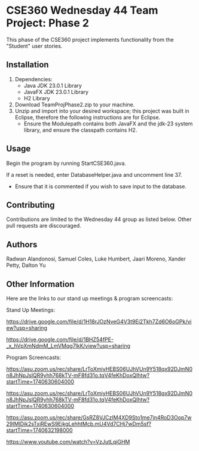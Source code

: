 # CSE360 Wednesday 44 Team Project: Phase 2

This phase of the CSE360 project implements functionality from the "Student" user stories.

## Installation
1. Dependencies:
   - Java JDK 23.0.1 Library
   - JavaFX JDK 23.0.1 Library
   - H2 Library
2. Download TeamProjPhase2.zip to your machine.
3. Unzip and import into your desired workspace; this project was built in Eclipse, therefore the following instructions are for Eclipse.
   - Ensure the Modulepath contains both JavaFX and the jdk-23 system library, and ensure the classpath contains H2.

## Usage
Begin the program by running StartCSE360.java.

If a reset is needed, enter DatabaseHelper.java and uncomment line 37. 
  - Ensure that it is commented if you wish to save input to the database.

## Contributing
Contributions are limited to the Wednesday 44 group as listed below. Other pull requests are discouraged.

## Authors
Radwan Alandonosi, Samuel Coles, Luke Humbert, Jaari Moreno, Xander Petty, Dalton Yu

## Other Information
Here are the links to our stand up meetings & program screencasts:

Stand Up Meetings:

https://drive.google.com/file/d/1H18rJOzNveG4V3t9Ei2Tkh7Zd6O6oGPk/view?usp=sharing

https://drive.google.com/file/d/1BHZ54fPE-_x_hVpXmNdmM_LmVMqg7lkK/view?usp=sharing 

Program Screencasts:

https://asu.zoom.us/rec/share/LrToXmiyHEBS06UJhVUn9Y518qx92DJmN0n8JhNpJslQR9yhh768kTV-mF8fd31o.tqV4feKhDoxQIhtw?startTime=1740630604000

https://asu.zoom.us/rec/share/LrToXmiyHEBS06UJhVUn9Y518qx92DJmN0n8JhNpJslQR9yhh768kTV-mF8fd31o.tqV4feKhDoxQIhtw?startTime=1740630604000

https://asu.zoom.us/rec/share/GsRZ8VJCzIM4XD9Sto1me7jn4RoD3Oop7w29IMlDik2sTxiREwS9EjkgLehhtMcb.mU4Vd7CHj7wDm5sf?startTime=1740632198000

https://www.youtube.com/watch?v=VzJutLqiGHM   

